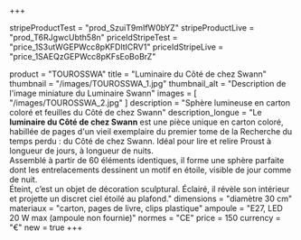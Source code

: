 +++

stripeProductTest = "prod_SzuiT9mIfW0bYZ"
stripeProductLive = "prod_T6RJgwcUbth58n"
priceIdStripeTest = "price_1S3utWGEPWcc8pKFDltICRV1"
priceIdStripeLive = "price_1SAEQzGEPWcc8pKFsEoBoBrZ"

product = "TOUROSSWA"
title = "Luminaire du Côté de chez Swann"
thumbnail = "/images/TOUROSSWA_1.jpg"
thumbnail_alt = "Description de l'image miniature du Luminaire Swann"
images = [
  "/images/TOUROSSWA_2.jpg"
]
description = "Sphère lumineuse en carton coloré et feuilles du Côté de chez Swann"
description_longue = "Le <b>luminaire du Côté de chez Swann</b> est une pièce unique en carton coloré, habillée de pages d'un vieil exemplaire du premier tome de la Recherche du temps perdu : du Côté de chez Swann. Idéal pour lire et relire Proust à longueur de jours, à longueur de nuits.<br>Assemblé à partir de 60 éléments identiques, il forme une sphère parfaite dont les entrelacements dessinent un motif en étoile, visible de jour comme de nuit.<br>Éteint, c’est un objet de décoration sculptural. Éclairé, il révèle son intérieur et projette un discret ciel étoilé au plafond."
dimensions = "diamètre 30 cm"
materiaux = "carton, pages de livre, clips plastique"
ampoule = "E27, LED 20 W max (ampoule non fournie)"
normes = "CE"
price = 150
currency = "€"
new = true
+++